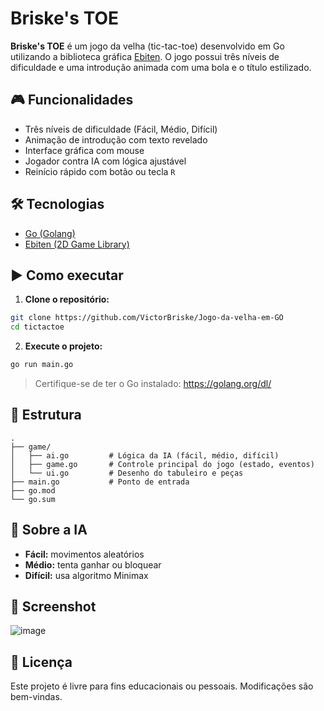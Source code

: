 # Briske's TOE

**Briske's TOE** é um jogo da velha (tic-tac-toe) desenvolvido em Go utilizando a biblioteca gráfica [Ebiten](https://ebiten.org/). O jogo possui três níveis de dificuldade e uma introdução animada com uma bola e o título estilizado.

## 🎮 Funcionalidades

- Três níveis de dificuldade (Fácil, Médio, Difícil)
- Animação de introdução com texto revelado
- Interface gráfica com mouse
- Jogador contra IA com lógica ajustável
- Reinício rápido com botão ou tecla `R`

## 🛠️ Tecnologias

- [Go (Golang)](https://golang.org/)
- [Ebiten (2D Game Library)](https://ebiten.org/)

## ▶️ Como executar

1. **Clone o repositório:**

```bash
git clone https://github.com/VictorBriske/Jogo-da-velha-em-GO
cd tictactoe
```

2. **Execute o projeto:**

```bash
go run main.go
```

> Certifique-se de ter o Go instalado: https://golang.org/dl/

## 📂 Estrutura

```
.
├── game/
│   ├── ai.go         # Lógica da IA (fácil, médio, difícil)
│   ├── game.go       # Controle principal do jogo (estado, eventos)
│   └── ui.go         # Desenho do tabuleiro e peças
├── main.go           # Ponto de entrada
├── go.mod
└── go.sum
```

## 🧠 Sobre a IA

- **Fácil:** movimentos aleatórios
- **Médio:** tenta ganhar ou bloquear
- **Difícil:** usa algoritmo Minimax

## 📸 Screenshot

![image](https://github.com/user-attachments/assets/b8125ff3-f9c2-47f0-bff4-62759afa5847)


## 📄 Licença

Este projeto é livre para fins educacionais ou pessoais. Modificações são bem-vindas.
